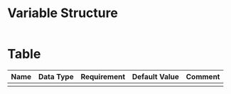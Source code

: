 # Variable Structure

```
```

# Table
 

| Name | Data Type | Requirement | Default Value | Comment |
| ---- | --------- | ----------- | ------------- | ------- |
|      |           |             |               |         |